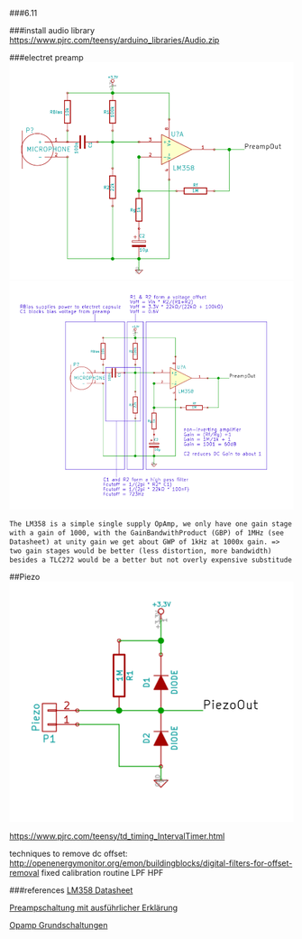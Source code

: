 ###6.11

###install audio library
	https://www.pjrc.com/teensy/arduino_libraries/Audio.zip

###electret preamp
![image](electret_preamp.png)
![image](electret_preamp_annotations.png)

	The LM358 is a simple single supply OpAmp, we only have one gain stage with a gain of 1000, with the GainBandwithProduct (GBP) of 1MHz (see Datasheet) at unity gain we get about GWP of 1kHz at 1000x gain. => two gain stages would be better (less distortion, more bandwidth)
	besides a TLC272 would be a better but not overly expensive substitude

##Piezo
![image](piezo_input.png)

https://www.pjrc.com/teensy/td_timing_IntervalTimer.html

techniques to remove dc offset:
http://openenergymonitor.org/emon/buildingblocks/digital-filters-for-offset-removal
fixed calibration routine
LPF
HPF



###references
[LM358 Datasheet](http://www.ti.com/lit/ds/symlink/lm158-n.pdf)

[Preampschaltung mit ausführlicher Erklärung](http://www.minidisc.org/mic_preamp/Simple%20Stereo%20Electret%20Mic%20Preamp.htm)

[Opamp Grundschaltungen](https://www.mikrocontroller.net/articles/Operationsverst%C3%A4rker-Grundschaltungen)